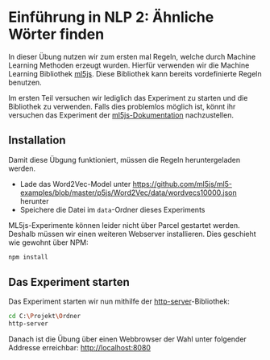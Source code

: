 # Einführung in NLP 2: Ähnliche Wörter finden

In dieser Übung nutzen wir zum ersten mal Regeln, welche durch Machine Learning Methoden erzeugt wurden.
Hierfür verwenden wir die Machine Learning Bibliothek [ml5js](https://ml5js.org).
Diese Bibliothek kann bereits vordefinierte Regeln benutzen.

Im ersten Teil versuchen wir lediglich das Experiment zu starten und die Bibliothek zu verwenden.
Falls dies problemlos möglich ist, könnt ihr versuchen das Experiment der [ml5js-Dokumentation](https://ml5js.org/docs/word2vec-example) nachzustellen.

## Installation

Damit diese Übgung funktioniert, müssen die Regeln heruntergeladen werden.

- Lade das Word2Vec-Model unter https://github.com/ml5js/ml5-examples/blob/master/p5js/Word2Vec/data/wordvecs10000.json herunter
- Speichere die Datei im `data`-Ordner dieses Experiments

ML5js-Experimente können leider nicht über Parcel gestartet werden.
Deshalb müssen wir einen weiteren Webserver installieren. Dies geschieht wie gewohnt über NPM:

```bash
npm install
```

## Das Experiment starten

Das Experiment starten wir nun mithilfe der [http-server](https://github.com/indexzero/http-server)-Bibliothek:

```bash
cd C:\Projekt\Ordner
http-server
```

Danach ist die Übung über einen Webbrowser der Wahl unter folgender Addresse erreichbar:
[http://localhost:8080](http://localhost:8080)